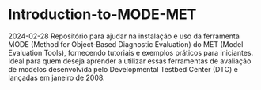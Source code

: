 # Introduction-to-MODE-MET

2024-02-28
Repositório para ajudar na instalação e uso da ferramenta MODE (Method for Object-Based Diagnostic Evaluation) do MET (Model Evaluation Tools), fornecendo tutoriais e exemplos práticos para iniciantes. Ideal para quem deseja aprender a utilizar essas ferramentas de avaliação de modelos desenvolvida pelo Developmental Testbed Center (DTC) e lançadas em janeiro de 2008.


